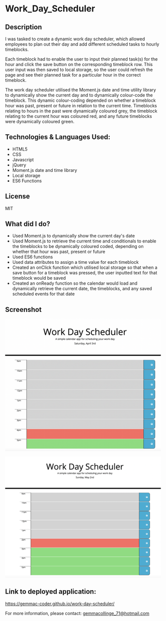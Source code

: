 # Work_Day_Scheduler

## Description

I was tasked to create a dynamic work day scheduler, which allowed employees to plan out their day and add different scheduled tasks to hourly timeblocks.

Each timeblock had to enable the user to input their planned task(s) for the hour and click the save button on the corresponding timeblock row. This user input was then saved to local storage, so the user could refresh the page and see their planned task for a particular hour in the correct timeblock.

The work day scheduler utilised the Moment.js date and time utility library to dynamically show the current day and to dynamically colour-code the timeblock. This dynamic colour-coding depended on whether a timeblock hour was past, present or future in relation to the current time. Timeblocks relating to hours in the past were dynamically coloured grey, the timeblock relating to the current hour was coloured red, and any future timeblocks were dynamically coloured green.

## Technologies & Languages Used:

- HTML5
- CSS
- Javascript
- jQuery
- Moment.js date and time library
- Local storage
- ES6 Functions

## License

MIT

## What did I do?

- Used Moment.js to dynamically show the current day's date
- Used Moment.js to retrieve the current time and conditionals to enable the timeblocks to be dynamically coloured coded, depending on whether that hour was past, present or future
- Used ES6 functions
- Used data attributes to assign a time value for each timeblock
- Created an onClick function which utilised local storage so that when a save button for a timeblock was pressed, the user inputted text for that timeblock would be saved
- Created an onReady function so the calendar would load and dynamically retrieve the current date, the timeblocks, and any saved scheduled events for that date

## Screenshot

![Screenshot of deployed Work Day Scheduler application](assets/screenshots/work-day-scheduler-deployed-application.png)

![Screenshot of deployed Work Day Scheduler application](assets/screenshots/work-day-scheduler-dynamic-colour-coding.png)

## Link to deployed application:

https://gemmac-coder.github.io/work-day-scheduler/

For more information, please contact: gemmacollinge_71@hotmail.com
